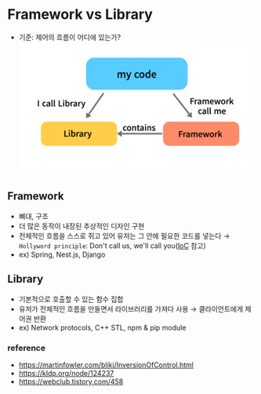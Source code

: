 # Framework vs Library

- 기준: 제어의 흐름이 어디에 있는가?
  ![Diagram: Framework vs Library](../Pics/framework_library.jpeg)

## Framework

- 뼈대, 구조
- 더 많은 동작이 내장된 추상적인 디자인 구현
- 전체적인 흐름을 스스로 쥐고 있어 유저는 그 안에 필요한 코드를 넣는다 → `Hollyword principle`: Don't call us, we'll call you([IoC](../Nest.js/DI_IoC.md) 참고)
- ex) Spring, Nest.js, Django

## Library

- 기본적으로 호출할 수 있는 함수 집합
- 유저가 전체적인 흐름을 만들면서 라이브러리를 가져다 사용 → 클라이언트에게 제어권 반환
- ex) Network protocols, C++ STL, npm & pip module

### reference

- https://martinfowler.com/bliki/InversionOfControl.html
- https://kldp.org/node/124237
- https://webclub.tistory.com/458

